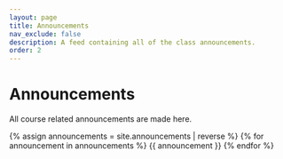 ```yaml
---
layout: page
title: Announcements
nav_exclude: false
description: A feed containing all of the class announcements.
order: 2
---
```


# Announcements

All course related announcements are made here.

{% assign announcements = site.announcements | reverse %}
{% for announcement in announcements %}
{{ announcement }}
{% endfor %}
